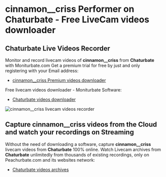 # cinnamon__criss Performer on Chaturbate - Free LiveCam videos downloader

## Chaturbate Live Videos Recorder

Monitor and record livecam videos of **cinnamon__criss** from **Chaturbate** with Moniturbate.com
Get a premium trial for free by just and only registering with your Email address:
* [cinnamon__criss Premium videos downloader](https://moniturbate.com/request-demo-licence-key.html)

Free livecam videos downloader - Moniturbate Software:
* [Chaturbate videos downloader](https://moniturbate.com/moniturbate-download-software.html)

![cinnamon__criss livecam videos recorder](https://peachurnet.com/templates/moniturbate-software.png)


## Capture cinnamon__criss videos from the Cloud and watch your recordings on Streaming

Without the need of downloading a software, capture **cinnamon__criss** livecam videos from **Chaturbate** 100% online.
Watch Livecam archives from **Chaturbate** unlimitedly from thousands of existing recordings, only on Peachurbate.com and its websites network:
* [Chaturbate videos archives](https://peachurnet.com/)